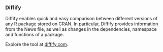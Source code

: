 ### Diffify

Diffify enables quick and easy comparison between different versions of any R package stored on CRAN. In particular, Diffify provides information from the News file, as well as changes in the dependencies, namespace and functions of a package.

Explore the tool at [diffify.com](https://diffify.com/).

